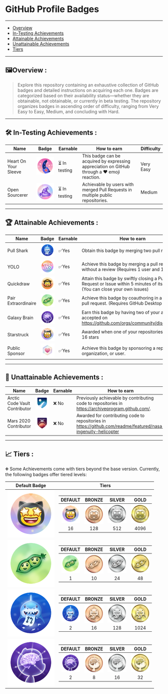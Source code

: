 # GitHub Profile Badges

---
- [Overview](#overview)
- [In-Testing Achievements](#in-testing-achievements)
- [Attainable Achievements](#attainable-achievements)
- [Unattainable Achievements](#unattainable-achievements)
- [Tiers](#tiers)
---

## 🖼️Overview :

> Explore this repository containing an exhaustive collection of GitHub badges and detailed instructions on acquiring each one. Badges are categorized based on their availability status—whether they are obtainable, not obtainable, or currently in beta testing. The repository organizes badges in ascending order of difficulty, ranging from Very Easy to Easy, Medium, and concluding with Hard.
> 

---

## 🛠️ In-Testing Achievements  :

| Name | Badge | Earnable | How to earn | Difficulty |
| --- | --- | --- | --- | --- |
| Heart On Your Sleeve | <img src="https://raw.githubusercontent.com/Schweinepriester/github-profile-achievements/main/images/heart-on-your-sleeve-default.png" width="120px"> | ⏳ In testing | This badge can be acquired by expressing appreciation on GitHub through a ❤️ emoji reaction. | Very Easy |
| Open Sourcerer | <img src="https://raw.githubusercontent.com/Schweinepriester/github-profile-achievements/main/images/open-sourcerer-default.png" width="120px"> | ⏳ In testing | Achievable by users with merged Pull Requests in multiple public repositories. | Medium |

---

## 🏆 Attainable Achievements :

| Name | Badge | Earnable | How to earn | Difficulty |
| --- | --- | --- | --- | --- |
| Pull Shark | <img src="https://raw.githubusercontent.com/Schweinepriester/github-profile-achievements/main/images/pull-shark-default.png" width="175px"> | ✅Yes | Obtain this badge by merging two pull requests. | Medium |
| YOLO | <img src="https://raw.githubusercontent.com/Schweinepriester/github-profile-achievements/main/images/yolo-default.png" width="175px"> | ✅Yes | Achieve this badge by merging a pull request without a review (Requires 1 user and 1 reviewer | Medium |
| Quickdraw | <img src="https://raw.githubusercontent.com/Schweinepriester/github-profile-achievements/main/images/quickdraw-default.png" width="175px"> | ✅Yes | Attain this badge by swiftly closing a Pull Request or Issue within 5 minutes of its opening. (You can close your own issues) | Very Easy |
| Pair Extraordinaire | <img src="https://raw.githubusercontent.com/Schweinepriester/github-profile-achievements/main/images/pair-extraordinaire-default.png" width="175px"> | ✅Yes | Achieve this badge by coauthoring in a merged pull request. (Requires GitHub Desktop App) | Hard |
| Galaxy Brain | <img src="https://raw.githubusercontent.com/Schweinepriester/github-profile-achievements/main/images/galaxy-brain-default.png" width="175px"> | ✅Yes | Earn this badge by having two of your answers accepted on https://github.com/orgs/community/discussions/. | Medium |
| Starstruck | <img src="https://raw.githubusercontent.com/Schweinepriester/github-profile-achievements/main/images/starstruck-default.png" width="175px"> | ✅Yes | Awarded when one of your repositories reaches 16 stars | Hard |
| Public Sponsor | <img src="https://raw.githubusercontent.com/Schweinepriester/github-profile-achievements/main/images/public-sponsor-default.png" width="175px"> | ✅Yes | Achieve this badge by sponsoring a repository, organization, or user. | Very Easy |

---

## 🚫 Unattainable Achievements :

| Name | Badge | Earnable | How to earn | Difficulty |
| --- | --- | --- | --- | --- |
| Arctic Code Vault Contributor | <img src="https://raw.githubusercontent.com/Schweinepriester/github-profile-achievements/main/images/arctic-code-vault-contributor-default.png" width="175px">  | ❌ No | Previously achievable by contributing code to repositories in https://archiveprogram.github.com/. | Very Easy |
| Mars 2020 Contributor | <img src="https://raw.githubusercontent.com/Schweinepriester/github-profile-achievements/main/images/mars-2020-contributor-default.png" width="175px"> | ❌ No | Awarded for contributing code to repositories in https://github.com/readme/featured/nasa-ingenuity-helicopter | Easy |

---

## 📈 Tiers :

<aside>
➕ Some Achievements come with tiers beyond the base version. Currently, the following badges offer tiered levels:

</aside>

| Default Badge | Tiers | 
| :-: | :-: |
| <img src="https://raw.githubusercontent.com/drknzz/GitHub-Achievements/main/Media/Badges/Star-Struck/PNG/Skin-Tones/StarStruck_SkinTone1.png" width="150px"> | <table>  <thead>  <tr>  <th>DEFAULT</th> <th>BRONZE</th>  <th>SILVER</th>  <th>GOLD</th>  </tr>  </thead>  <tbody>  <tr>  <td align="center"><img src="https://raw.githubusercontent.com/drknzz/GitHub-Achievements/main/Media/Badges/Star-Struck/PNG/Skin-Tones/StarStruck_SkinTone1.png" width="60px"></td>   <td><img src="https://github.com/drknzz/GitHub-Achievements/raw/main/Media/Badges/Star-Struck/PNG/StarStruck_Bronze.png" width="60px" align="center"></td>  <td><img src="https://github.com/drknzz/GitHub-Achievements/raw/main/Media/Badges/Star-Struck/PNG/StarStruck_Silver.png" width="60px"></td>  <td><img src="https://github.com/drknzz/GitHub-Achievements/raw/main/Media/Badges/Star-Struck/PNG/StarStruck_Gold.png" width="60px"></td>  </tr>  <tr>  <td align="center">16</td>  <td align="center">128</td>  <td align="center">512</td>  <td align="center">4096</td>  </tr>   </tbody>  </table>      |
| <img src="https://raw.githubusercontent.com/drknzz/GitHub-Achievements/main/Media/Badges/Pair-Extraordinaire/PNG/PairExtraordinaire.png " width="150px"> | <table>  <thead>  <tr>  <th>DEFAULT</th> <th>BRONZE</th>  <th>SILVER</th>  <th>GOLD</th>  </tr>  </thead>  <tbody>  <tr>  <td align="center"><img src="https://raw.githubusercontent.com/drknzz/GitHub-Achievements/main/Media/Badges/Pair-Extraordinaire/PNG/PairExtraordinaire.png" width="60px"></td>   <td><img src="https://raw.githubusercontent.com/drknzz/GitHub-Achievements/main/Media/Badges/Pair-Extraordinaire/PNG/PairExtraordinaire_Bronze.png" width="60px" align="center"></td>  <td><img src="https://github.com/drknzz/GitHub-Achievements/blob/main/Media/Badges/Pair-Extraordinaire/PNG/PairExtraordinaire_Silver.png" width="60px"></td>  <td><img src="https://github.com/drknzz/GitHub-Achievements/raw/main/Media/Badges/Pair-Extraordinaire/PNG/PairExtraordinaire_Gold.png" width="60px"></td>  </tr>  <tr>  <td align="center">1</td>  <td align="center">10</td>  <td align="center">24</td>  <td align="center">48</td>  </tr>   </tbody>  </table>      |
| <img src="https://github.com/drknzz/GitHub-Achievements/raw/main/Media/Badges/Pull-Shark/PNG/PullShark.png" width="150px"> | <table>  <thead>  <tr>  <th>DEFAULT</th> <th>BRONZE</th>  <th>SILVER</th>  <th>GOLD</th>  </tr>  </thead>  <tbody>  <tr>  <td align="center"><img src="https://github.com/drknzz/GitHub-Achievements/raw/main/Media/Badges/Pull-Shark/PNG/PullShark.png" width="60px"></td>   <td><img src="https://github.com/drknzz/GitHub-Achievements/raw/main/Media/Badges/Pull-Shark/PNG/PullShark_Bronze.png" width="60px" align="center"></td>  <td><img src="https://github.com/drknzz/GitHub-Achievements/raw/main/Media/Badges/Pull-Shark/PNG/PullShark_Silver.png" width="60px"></td>  <td><img src="https://github.com/drknzz/GitHub-Achievements/raw/main/Media/Badges/Pull-Shark/PNG/PullShark_Gold.png" width="60px"></td>  </tr>  <tr>  <td align="center">2</td>  <td align="center">16</td>  <td align="center">128</td>  <td align="center">1024</td>  </tr>   </tbody>  </table>      |
| <img src="https://github.com/drknzz/GitHub-Achievements/raw/main/Media/Badges/Galaxy-Brain/PNG/GalaxyBrain.png" width="150px"> | <table>  <thead>  <tr>  <th>DEFAULT</th> <th>BRONZE</th>  <th>SILVER</th>  <th>GOLD</th>  </tr>  </thead>  <tbody>  <tr>  <td><img src="https://github.com/drknzz/GitHub-Achievements/raw/main/Media/Badges/Galaxy-Brain/PNG/GalaxyBrain.png" width="60px"></td>  <td><img src="https://github.com/drknzz/GitHub-Achievements/raw/main/Media/Badges/Galaxy-Brain/PNG/GalaxyBrain_Bronze.png" width="60px" align="center"></td>  <td><img src="https://github.com/drknzz/GitHub-Achievements/raw/main/Media/Badges/Galaxy-Brain/PNG/GalaxyBrain_Silver.png" width="60px"></td>  <td><img src="https://github.com/drknzz/GitHub-Achievements/raw/main/Media/Badges/Galaxy-Brain/PNG/GalaxyBrain_Gold.png" width="60px"></td>  </tr>  <tr>  <td align="center">2</td> <td align="center">8</td>  <td align="center">16</td>  <td align="center">32</td>  </tr>   </tbody>  </table>
